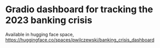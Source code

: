 # Gradio dashboard for tracking the 2023 banking crisis
Available in hugging face space, https://huggingface.co/spaces/pwilczewski/banking_crisis_dashboard

